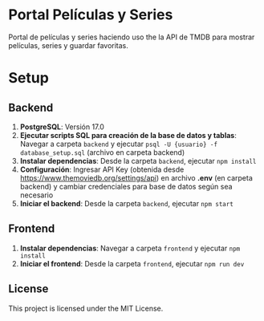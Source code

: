 # Portal Películas y Series

Portal de películas y series haciendo uso the la API de TMDB para mostrar películas, series y guardar favoritas.

# Setup

## Backend

1. **PostgreSQL**: Versión 17.0
2. **Ejecutar scripts SQL para creación de la base de datos y tablas**: Navegar a carpeta `backend` y ejecutar `psql -U {usuario} -f database_setup.sql` (archivo en carpeta backend)
3. **Instalar dependencias**: Desde la carpeta `backend`, ejecutar `npm install`
4. **Configuración**: Ingresar API Key (obtenida desde https://www.themoviedb.org/settings/api) en archivo **.env** (en carpeta backend) y cambiar credenciales para base de datos según sea necesario
5. **Iniciar el backend**: Desde la carpeta `backend`, ejecutar `npm start`

## Frontend
1. **Instalar dependencias**: Navegar a carpeta `frontend` y ejecutar `npm install`
2. **Iniciar el frontend**: Desde la carpeta `frontend`, ejecutar `npm run dev`

## License

This project is licensed under the MIT License.